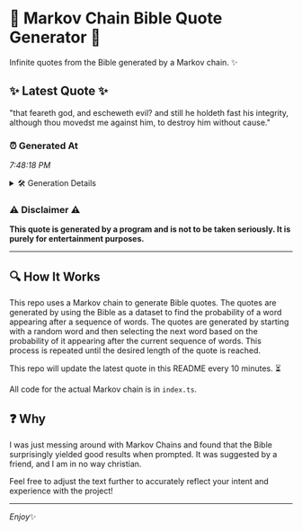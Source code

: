 # 📖 Markov Chain Bible Quote Generator 📖

Infinite quotes from the Bible generated by a Markov chain. ✨

## ✨ Latest Quote ✨
"that feareth god, and escheweth evil? and still he holdeth fast his integrity, although thou movedst me against him, to destroy him without cause."

### ⏰ Generated At
*7:48:18 PM*

<details>
    <summary>🛠️ Generation Details</summary>
    <p>
        <strong>🌱 Seed:</strong> that<br>
        <strong>🔄 Iterations:</strong> 23<br>
        <strong>📜 Context History:</strong><br>[ that ]: feareth<br>[ that, feareth ]: god,<br>[ that, feareth, god, ]: and<br>[ that, feareth, god,, and ]: escheweth<br>[ that, feareth, god,, and, escheweth ]: evil?<br>[ that, feareth, god,, and, escheweth, evil? ]: and<br>[ feareth, god,, and, escheweth, evil?, and ]: still<br>[ god,, and, escheweth, evil?, and, still ]: he<br>[ and, escheweth, evil?, and, still, he ]: holdeth<br>[ escheweth, evil?, and, still, he, holdeth ]: fast<br>[ evil?, and, still, he, holdeth, fast ]: his<br>[ and, still, he, holdeth, fast, his ]: integrity,<br>[ still, he, holdeth, fast, his, integrity, ]: although<br>[ he, holdeth, fast, his, integrity,, although ]: thou<br>[ holdeth, fast, his, integrity,, although, thou ]: movedst<br>[ fast, his, integrity,, although, thou, movedst ]: me<br>[ his, integrity,, although, thou, movedst, me ]: against<br>[ integrity,, although, thou, movedst, me, against ]: him,<br>[ although, thou, movedst, me, against, him, ]: to<br>[ thou, movedst, me, against, him,, to ]: destroy<br>[ movedst, me, against, him,, to, destroy ]: him<br>[ me, against, him,, to, destroy, him ]: without<br>[ against, him,, to, destroy, him, without ]: cause.<br>
    </p>
</details>

### ⚠️ Disclaimer ⚠️
**This quote is generated by a program and is not to be taken seriously. It is purely for entertainment purposes.**

---

## 🔍 How It Works

This repo uses a Markov chain to generate Bible quotes. The quotes are generated by using the Bible as a dataset to find the probability of a word appearing after a sequence of words. The quotes are generated by starting with a random word and then selecting the next word based on the probability of it appearing after the current sequence of words. This process is repeated until the desired length of the quote is reached.

This repo will update the latest quote in this README every 10 minutes. ⏳

All code for the actual Markov chain is in `index.ts`.

## ❓ Why

I was just messing around with Markov Chains and found that the Bible surprisingly yielded good results when prompted. 
It was suggested by a friend, and I am in no way christian.

Feel free to adjust the text further to accurately reflect your intent and experience with the project!

---

*Enjoy*✨
